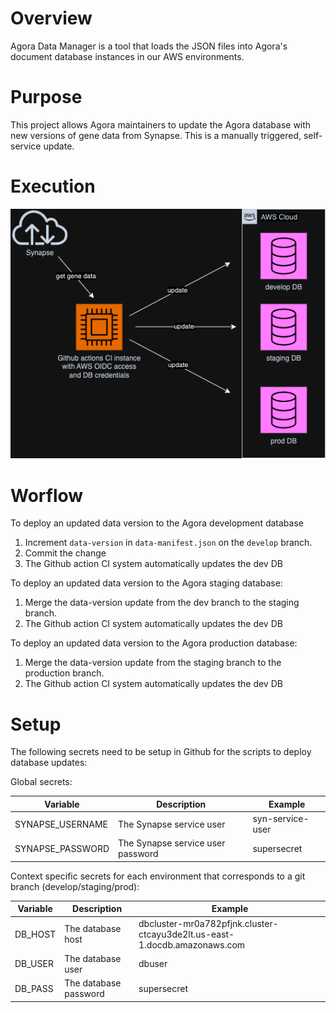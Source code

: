# Overview
Agora Data Manager is a tool that loads the JSON files into Agora's document database instances in our AWS environments.

# Purpose
This project allows Agora maintainers to update the Agora database with
new versions of gene data from Synapse.  This is a manually triggered,
self-service update. 

# Execution

![alt text][db_update]

# Worflow

To deploy an updated data version to the Agora development database
1. Increment `data-version` in `data-manifest.json` on the `develop` branch.
2. Commit the change
3. The Github action CI system automatically updates the dev DB


To deploy an updated data version to the Agora staging database:
1. Merge the data-version update from the dev branch to the staging branch.
2. The Github action CI system automatically updates the dev DB

To deploy an updated data version to the Agora production database:
1. Merge the data-version update from the staging branch to the production branch.
2. The Github action CI system automatically updates the dev DB


# Setup

The following secrets need to be setup in Github for the scripts to deploy database updates:

Global secrets:

| Variable             | Description                       | Example                     |
|----------------------|-----------------------------------|-----------------------------|
| SYNAPSE_USERNAME     | The Synapse service user          | syn-service-user            |
| SYNAPSE_PASSWORD     | The Synapse service user password | supersecret                 |


Context specific secrets for each environment that corresponds to a git branch (develop/staging/prod):

| Variable  | Description                 | Example                                                                   |
|-----------|-----------------------------|---------------------------------------------------------------------------|
| DB_HOST   | The database host           | dbcluster-mr0a782pfjnk.cluster-ctcayu3de2lt.us-east-1.docdb.amazonaws.com |
| DB_USER   | The database user           | dbuser                                                                    |
| DB_PASS   | The database password       | supersecret                                                               |



[db_update]: agora-db-update.drawio.png "update diagram"
